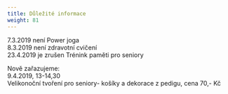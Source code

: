 ```yaml
---
title: Důležité informace
weight: 81
---
```

7.3.2019 není Power joga\
8.3.2019 není zdravotní cvičení\
23.4.2019 je zrušen Trénink paměti pro seniory

Nově zařazujeme: \
9.4.2019, 13-14,30\
Velikonoční tvoření pro seniory- košíky a dekorace z pedigu, cena 70,- Kč
